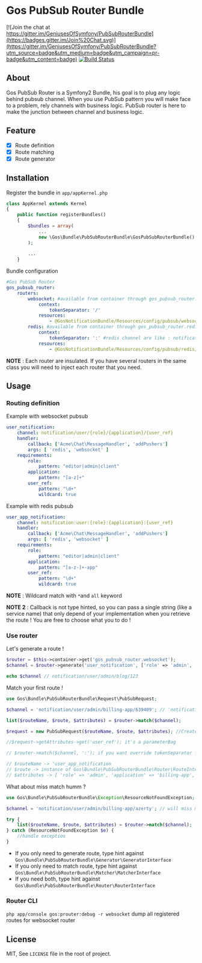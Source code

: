 Gos PubSub Router Bundle
========================

[![Join the chat at https://gitter.im/GeniusesOfSymfony/PubSubRouterBundle](https://badges.gitter.im/Join%20Chat.svg)](https://gitter.im/GeniusesOfSymfony/PubSubRouterBundle?utm_source=badge&utm_medium=badge&utm_campaign=pr-badge&utm_content=badge) [![Build Status](https://travis-ci.org/GeniusesOfSymfony/PubSubRouterBundle.svg?branch=master)](https://travis-ci.org/GeniusesOfSymfony/PubSubRouterBundle)

About
--------------
Gos PubSub Router is a Symfony2 Bundle, his goal is to plug any logic behind pubsub channel. When you use PubSub pattern you will make face to a problem, rely channels with business logic. PubSub router is here to make the junction between channel and business logic.

Feature
-------

* [x] Route definition
* [x] Route matching
* [x] Route generator

Installation
------------

Register the bundle in `app/appKernel.php`

```php
class AppKernel extends Kernel
{
    public function registerBundles()
    {
        $bundles = array(
            ...
            new \Gos\Bundle\PubSubRouterBundle\GosPubSubRouterBundle()
        );
        
        ...
    }
```

Bundle configuration

```yaml
#Gos PubSub Router
gos_pubsub_router:
    routers:
        websocket: #available from container through gos_pubsub_router.websocket
            context:
                tokenSeparator: '/'
            resources:
                - @GosNotificationBundle/Resources/config/pubsub/websocket/notification.yml
        redis: #available from container through gos_pubsub_router.redis
            context:
                tokenSeparator: ':' #redis channel are like : notification:user:user2 so the token separator is :
            resources:
                - @GosNotificationBundle/Resources/config/pubsub/redis/notification.yml
```

**NOTE** : Each router are insulated. If you have several routers in the same class you will need to inject each router that you need.

Usage
-----

### Routing definition

Example with websocket pubsub

```yaml
user_notification:
    channel: notification/user/{role}/{application}/{user_ref}
    handler:
        callback: ['Acme\Chat\MessageHandler', 'addPushers']
        args: [ 'redis', 'websocket' ]
    requirements:
        role:
            pattern: "editor|admin|client"
        application:
            pattern: "[a-z]+"
        user_ref:
            pattern: "\d+"
            wildcard: true
```

Example with redis pubsub

```yaml
user_app_notification:
    channel: notification:user:{role}:{application}:{user_ref}
    handler:
        callback: ['Acme\Chat\MessageHandler', 'addPushers']
        args: [ 'redis', 'websocket' ]
    requirements:
        role:
            pattern: "editor|admin|client"
        application:
            pattern: "[a-z-]+-app"
        user_ref:
            pattern: "\d+"
            wildcard: true
```

**NOTE** : Wildcard match with `*`and `all` keyword

**NOTE 2** : Callback is not type hinted, so you can pass a single string (like a service name) that only depend of your implementation when you retrieve the route ! You are free to choose what you to do !

### Use router

Let's generate a route !

```php
$router = $this->container->get('gos_pubsub_router.websocket');
$channel = $router->generate('user_notification', ['role' => 'admin', 'application' => 'blog-app', 'user_ref' => '123']);

echo $channel // notification/user/admin/blog/123
```

Match your first route !

```php
use Gos\Bundle\PubSubRouterBundle\Request\PubSubRequest;

$channel = 'notification/user/admin/billing-app/639409'; // 'notification/user/admin/billing-app/*' work :)

list($routeName, $route, $attributes) = $router->match($channel);

$request = new PubSubRequest($routeName, $route, $attributes); //Create a request object if you want transport the request data as dependency

//$request->getAttributes->get('user_ref'); it's a parameterBag

// $router->match($channel, ':'); if you want override tokenSeparator from context, or if you dont have context.

// $routeName -> 'user_app_notification
// $route -> instance of Gos\Bundle\PubSubRouterBundle\Router\RouteInterface
// $attributes -> [ 'role' => 'admin', 'application' => 'billing-app', 'user_ref' => '639409' ]
```

What about miss match humm ?

```php
use Gos\Bundle\PubSubRouterBundle\Exception\ResourceNotFoundException;

$channel = 'notification/user/admin/billing-app/azerty'; // will miss match

try {
    list($routeName, $route, $attributes) = $router->match($channel);
} catch (ResourceNotFoundException $e) {
    //handle exception
}
```

- If you only need to generate route, type hint against `Gos\Bundle\PubSubRouterBundle\Generator\GeneratorInterface`
- If you only need to match route, type hint against `Gos\Bundle\PubSubRouterBundle\Matcher\MatcherInterface`
- If you need both, type hint against `Gos\Bundle\PubSubRouterBundle\Router\RouterInterface`

### Router CLI

`php app/console gos:prouter:debug -r websocket` dump all registered routes for websocket router

## License

MIT, See `LICENSE` file in the root of project.


